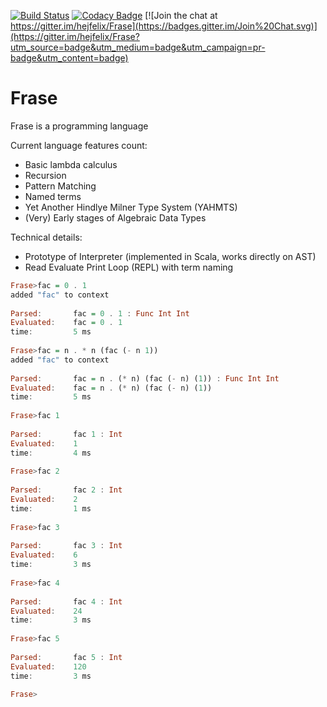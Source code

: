 [![Build Status](https://travis-ci.org/hejfelix/Frase.svg?branch=master)](https://travis-ci.org/hejfelix/Frase) [![Codacy Badge](https://api.codacy.com/project/badge/5ac7eafc7a5d4f638d6ce89cdabe318c)](https://www.codacy.com/app/hejfelix/Frase)  [![Join the chat at https://gitter.im/hejfelix/Frase](https://badges.gitter.im/Join%20Chat.svg)](https://gitter.im/hejfelix/Frase?utm_source=badge&utm_medium=badge&utm_campaign=pr-badge&utm_content=badge)

# Frase

Frase is a programming language

Current language features count:

* Basic lambda calculus
* Recursion
* Pattern Matching
* Named terms
* Yet Another Hindlye Milner Type System (YAHMTS)
* (Very) Early stages of Algebraic Data Types

Technical details:

* Prototype of Interpreter (implemented in Scala, works directly on AST)
* Read Evaluate Print Loop (REPL) with term naming

```haskell
Frase>fac = 0 . 1
added "fac" to context
 
Parsed:       fac = 0 . 1 : Func Int Int
Evaluated:    fac = 0 . 1
time:         5 ms
 
Frase>fac = n . * n (fac (- n 1))
added "fac" to context
 
Parsed:       fac = n . (* n) (fac (- n) (1)) : Func Int Int
Evaluated:    fac = n . (* n) (fac (- n) (1))
time:         5 ms
 
Frase>fac 1
 
Parsed:       fac 1 : Int
Evaluated:    1
time:         4 ms
 
Frase>fac 2
 
Parsed:       fac 2 : Int
Evaluated:    2
time:         1 ms
 
Frase>fac 3
 
Parsed:       fac 3 : Int
Evaluated:    6
time:         3 ms
 
Frase>fac 4
 
Parsed:       fac 4 : Int
Evaluated:    24
time:         3 ms
 
Frase>fac 5
 
Parsed:       fac 5 : Int
Evaluated:    120
time:         3 ms
 
Frase>
```
